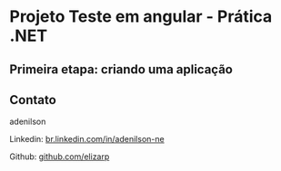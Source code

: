 # Projeto Teste em angular - Prática .NET

## Primeira etapa: criando uma aplicação

## Contato

adenilson 

Linkedin:  [br.linkedin.com/in/adenilson-ne](http://br.linkedin.com/in/adenilson-ne)

Github:  [github.com/elizarp](https://github.com/adenilsonini)
